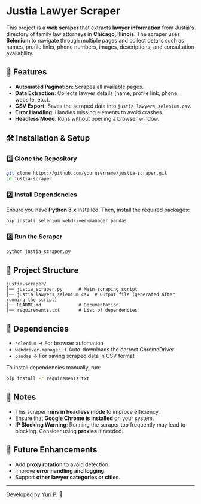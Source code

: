 # Justia Lawyer Scraper

This project is a **web scraper** that extracts **lawyer information** from Justia's directory of family law attorneys in **Chicago, Illinois**. The scraper uses **Selenium** to navigate through multiple pages and collect details such as names, profile links, phone numbers, images, descriptions, and consultation availability.

## 📌 Features
- **Automated Pagination**: Scrapes all available pages.
- **Data Extraction**: Collects lawyer details (name, profile link, phone, website, etc.).
- **CSV Export**: Saves the scraped data into `justia_lawyers_selenium.csv`.
- **Error Handling**: Handles missing elements to avoid crashes.
- **Headless Mode**: Runs without opening a browser window.

## 🛠️ Installation & Setup
### **1️⃣ Clone the Repository**
```bash
git clone https://github.com/yourusername/justia-scraper.git
cd justia-scraper
```

### **2️⃣ Install Dependencies**
Ensure you have **Python 3.x** installed. Then, install the required packages:
```bash
pip install selenium webdriver-manager pandas
```

### **3️⃣ Run the Scraper**
```bash
python justia_scraper.py
```

## 📂 Project Structure
```
justia-scraper/
│── justia_scraper.py      # Main scraping script
│── justia_lawyers_selenium.csv  # Output file (generated after running the script)
│── README.md              # Documentation
│── requirements.txt       # List of dependencies
```

## 📝 Dependencies
- `selenium` → For browser automation
- `webdriver-manager` → Auto-downloads the correct ChromeDriver
- `pandas` → For saving scraped data in CSV format

To install dependencies manually, run:
```bash
pip install -r requirements.txt
```

## 🛑 Notes
- This scraper **runs in headless mode** to improve efficiency.
- Ensure that **Google Chrome is installed** on your system.
- **IP Blocking Warning**: Running the scraper too frequently may lead to blocking. Consider using **proxies** if needed.

## 🚀 Future Enhancements
- Add **proxy rotation** to avoid detection.
- Improve **error handling and logging**.
- Support **other lawyer categories or cities**.

---
Developed by [Yuri P.](https://github.com/yp-data) 🚀

